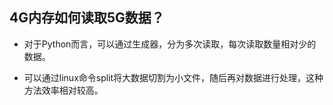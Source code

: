 ## 4G内存如何读取5G数据？

- 对于Python而言，可以通过生成器，分为多次读取，每次读取数量相对少的数据。

- 可以通过linux命令split将大数据切割为小文件，随后再对数据进行处理，这种方法效率相对较高。
